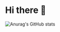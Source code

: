 
<h1><b>Hi there 👋</b></h1>

<!--
### Hi there 👋
**xxbeann/xxbeann** is a ✨ _special_ ✨ repository because its `README.md` (this file) appears on your GitHub profile.
Here are some ideas to get you started:
- 🔭 I’m currently working on ...
- 🌱 I’m currently learning ...
- 👯 I’m looking to collaborate on ...
- 🤔 I’m looking for help with ...
- 💬 Ask me about ...
- 📫 How to reach me: ...
- 😄 Pronouns: ...
- ⚡ Fun fact: ...
-->
<!--
pinned repo 보기좋게 정렬하기
<a href="https://github.com/anuraghazra/github-readme-stats">
  <img align="center" src="https://github-readme-stats.vercel.app/api/pin/?username=anuraghazra&repo=github-readme-stats" />
</a>
<a href="https://github.com/anuraghazra/convoychat">
  <img align="center" src="https://github-readme-stats.vercel.app/api/pin/?username=anuraghazra&repo=convoychat" />
</a>
-->

![Anurag's GitHub stats](https://github-readme-stats.vercel.app/api?username=xxbeann&show_icons=true&theme=radical)
<!--
![Top Langs](https://github-readme-stats.vercel.app/api/top-langs/?username=xxbeann)
-->
